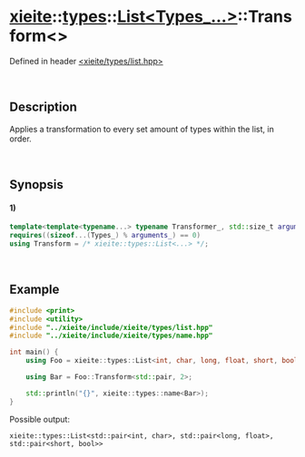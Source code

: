 # [xieite](../../../../../xieite.md)\:\:[types](../../../../../types.md)\:\:[List<Types_...>](../../../list.md)\:\:Transform\<\>
Defined in header [<xieite/types/list.hpp>](../../../../../../include/xieite/types/list.hpp)

&nbsp;

## Description
Applies a transformation to every set amount of types within the list, in order.

&nbsp;

## Synopsis
#### 1)
```cpp
template<template<typename...> typename Transformer_, std::size_t arguments_>
requires((sizeof...(Types_) % arguments_) == 0)
using Transform = /* xieite::types::List<...> */;
```

&nbsp;

## Example
```cpp
#include <print>
#include <utility>
#include "../xieite/include/xieite/types/list.hpp"
#include "../xieite/include/xieite/types/name.hpp"

int main() {
    using Foo = xieite::types::List<int, char, long, float, short, bool>;

    using Bar = Foo::Transform<std::pair, 2>;

    std::println("{}", xieite::types::name<Bar>);
}
```
Possible output:
```
xieite::types::List<std::pair<int, char>, std::pair<long, float>, std::pair<short, bool>>
```
